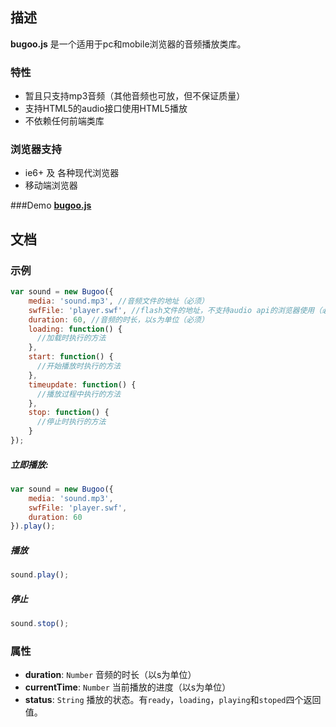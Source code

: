 ## 描述
**bugoo.js** 是一个适用于pc和mobile浏览器的音频播放类库。

### 特性
* 暂且只支持mp3音频（其他音频也可放，但不保证质量）
* 支持HTML5的audio接口使用HTML5播放
* 不依赖任何前端类库

### 浏览器支持
* ie6+ 及 各种现代浏览器
* 移动端浏览器

###Demo
[**bugoo.js**](http://laopopo.me/demo/bugoo/index.html)

## 文档

### 示例

```javascript
var sound = new Bugoo({
    media: 'sound.mp3', //音频文件的地址（必须）
    swfFile: 'player.swf', //flash文件的地址，不支持audio api的浏览器使用（必须）
    duration: 60, //音频的时长，以s为单位（必须）
    loading: function() {
      //加载时执行的方法
    },
    start: function() {
      //开始播放时执行的方法
    },
    timeupdate: function() {
      //播放过程中执行的方法
    },
    stop: function() {
      //停止时执行的方法
    }
});
```

##### 立即播放:
```javascript
var sound = new Bugoo({
    media: 'sound.mp3',
    swfFile: 'player.swf',
    duration: 60
}).play();
```

##### 播放
```javascript
sound.play();
```
##### 停止
```javascript
sound.stop();
```

### 属性
* **duration**: `Number` 音频的时长（以s为单位）
* **currentTime**: `Number` 当前播放的进度（以s为单位）
* **status**: `String` 播放的状态。有`ready`，`loading`，`playing`和`stoped`四个返回值。